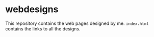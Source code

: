 webdesigns
==========

This repository contains the web pages designed by me. `index.html` contains the links to all the designs.